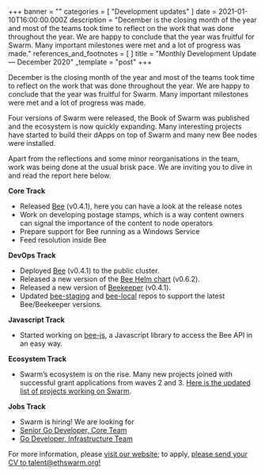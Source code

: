 +++
banner = ""
categories = [ "Development updates" ]
date = 2021-01-10T16:00:00.000Z
description = "December is the closing month of the year and most of the teams took time to reflect on the work that was done throughout the year. We are happy to conclude that the year was fruitful for Swarm. Many important milestones were met and a lot of progress was made."
references_and_footnotes = [ ]
title = "Monthly Development Update — December 2020"
_template = "post"
+++


December is the closing month of the year and most of the teams took time to reflect on the work that was done throughout the year. We are happy to conclude that the year was fruitful for Swarm. Many important milestones were met and a lot of progress was made.

Four versions of Swarm were released, the Book of Swarm was published and the ecosystem is now quickly expanding. Many interesting projects have started to build their dApps on top of Swarm and many new Bee nodes were installed.

Apart from the reflections and some minor reorganisations in the team, work was being done at the usual brisk pace. We are inviting you to dive in and read the report here below.

**Core Track**

- Released [Bee](https://github.com/ethersphere/bee/releases/tag/v0.4.1) (v0.4.1), here you can have a look at the release notes
- Work on developing postage stamps, which is a way content owners can signal the importance of the content to node operators
- Prepare support for Bee running as a Windows Service
- Feed resolution inside Bee

**DevOps Track**

- Deployed [Bee](https://github.com/ethersphere/bee) (v0.4.1) to the public cluster.
- Released a new version of the [Bee Helm chart](https://github.com/ethersphere/helm/tree/master/charts/bee) (v0.6.2).
- Released a new version of [Beekeeper](https://github.com/ethersphere/beekeeper) (v0.4.1).
- Updated [bee-staging](https://github.com/ethersphere/bee-staging) and [bee-local](https://github.com/ethersphere/bee-local) repos to support the latest Bee/Beekeeper versions.

**Javascript Track**

- Started working on [bee-js](https://github.com/ethersphere/bee-js), a Javascript library to access the Bee API in an easy way.

**Ecosystem Track**

- Swarm’s ecosystem is on the rise. Many new projects joined with successful grant applications from waves 2 and 3. [Here is the updated list of projects working on Swarm](https://medium.com/ethereum-swarm/come-together-swarm-beta-wave-grant-recipients-3a8510591ed6).

**Jobs Track**

- Swarm is hiring! We are looking for
- [Senior Go Developer, Core Team](https://swarm-gateways.net/bzz:/a12043da4c1342887ba90a232757d15c8393d82276560ab8d3bea6219c8cd0d5/index.html)
- [Go Developer, Infrastructure Team](https://swarm-gateways.net/bzz:/7a93476a87f4746a89e59059b5ebe50d4b5500fb9ea4ccff6b60006c7aea2b7c/index.html)

For more information, please [visit our website](https://swarm.ethereum.org/); to apply, [please send your CV to talent@ethswarm.org!](mailto:talent@ethswarm.org)
